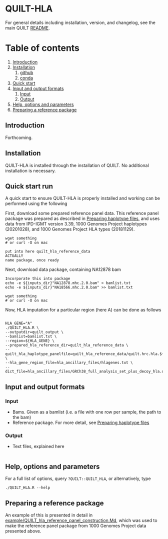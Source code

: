 QUILT-HLA
=========

For general details including installation, version, and changelog, see the main QUILT [README](https://github.com/rwdavies/QUILT).

# Table of contents
1. [Introduction](#paragraph-introduction)
2. [Installation](#paragraph-installation)
    1. [github](#paragraph-installation-github)
    2. [conda](#paragraph-installation-conda)
3. [Quick start](#paragraph-quickstart)
4. [Input and output formats](#paragraph-io)
    1. [Input](#paragraph-io-input)
    2. [Output](#paragraph-io-output)
5. [Help, options and parameters](#paragraph-helpoptionsparams)
6. [Preparing a reference package](#paragraph-preparing)


## Introduction <a name="paragraph-introduction"></a>

Forthcoming. 

## Installation <a name="paragraph-installation"></a>

QUILT-HLA is installed through the installation of QUILT. No additional installation is necessary.

## Quick start run <a name="paragraph-quickstart"></a>

A quick start to ensure QUILT-HLA is properly installed and working can be performed using the following

First, download some prepared reference panel data. This reference panel package was prepared as described in [Preparing haplotype files](#paragraph-preparing-haplotypes), and uses data from IPD-IGMT version 3.39, 1000 Genomes Project haplotypes (20201028), and 1000 Genomes Project HLA types (20181129).

```
wget something
# or curl -O on mac

put into here quilt_hla_reference_data
ACTUALLY
name package, once ready
```

Next, download data package, containing NA12878 bam
```
Incorporate this into package
echo -e ${inputs_dir}"NA12878.mhc.2.0.bam" > bamlist.txt
echo -e ${inputs_dir}"NA18566.mhc.2.0.bam" >> bamlist.txt

wget something
# or curl -O on mac
```

Now, HLA imputation for a particular region (here A) can be done as follows
```

HLA_GENE="A"
./QUILT_HLA.R \
--outputdir=quilt_output \
--bamlist=bamlist.txt \
--region=${HLA_GENE} \
--prepared_hla_reference_dir=quilt_hla_reference_data \
--quilt_hla_haplotype_panelfile=quilt_hla_reference_data/quilt.hrc.hla.${HLA_GENE}.haplotypes.RData \
--hla_gene_region_file=hla_ancillary_files/hlagenes.txt \
--dict_file=hla_ancillary_files/GRCh38_full_analysis_set_plus_decoy_hla.dict
```

## Input and output formats <a name="paragraph-io"></a>

### Input <a name="paragraph-io-input"></a>

- Bams. Given as a bamlist (i.e. a file with one row per sample, the path to the bam)
- Reference package. For more detail, see [Preparing haplotype files](#paragraph-preparing-haplotypes)


### Output <a name="paragraph-io-output"></a>

- Text files, explained here
```
```

## Help, options and parameters <a name="paragraph-helpoptionsparams"></a>

For a full list of options, query `?QUILT::QUILT_HLA`, or alternatively, type 
```
./QUILT_HLA.R --help
```

## Preparing a reference package <a name="paragraph-preparing"></a>

An example of this is presented in detail in [example/QUILT_hla_reference_panel_construction.Md](example/QUILT_hla_reference_panel_construction.Md), which was used to make the reference panel package from 1000 Genomes Project data presented above.



